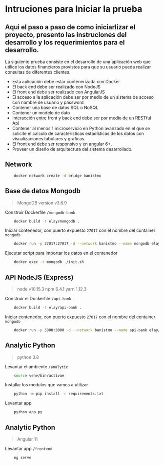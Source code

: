 # Intruciones para Iniciar la prueba
Aqui el paso a paso de como iniciarlizar el proyecto,
presento las instruciones del desarrollo y los requerimientos para el desarrollo.
---

La siguiente prueba consiste en el desarrollo de una aplicación web que utilice los
datos financieros provistos para que su usuario pueda realizar consultas de
diferentes clientes.

* Esta aplicación debe estar contenerizada con Docker
* El back end debe ser realizado con NodeJS
* El front end debe ser realizado con AngularJS
* El acceso a la aplicación debe ser por medio de un sistema de acceso con nombre de usuario y password
* Contener una base de datos SQL o NoSQL
* Contener un modelo de dato
* Interacción entre front y back end debe ser por medio de un RESTful Api
* Contener al menos 1 microservicio en Python avanzado en el que se solicite el calculo de características estadísticas de los datos con visualizaciones tabulares y graficas.
* El front end debe ser responsivo y en angular 6+.
* Proveer un diseño de arquitectura del sistema desarrollado.

## Network
```sh
    docker network create -d bridge banistmo
```

## Base de datos Mongodb

> MongoDB version v3.6.9

Construir Dockerfile `/mongodb-bank`
```sh
    docker build -t elay/mongodb .    
```
Iniciar contenedor, con puerto expuesto `27017` con el nombre del container `mongodb`
```sh
    docker run -p 27017:27017 -d --network banistmo --name mongodb elay/mongodb
```
Ejecutar script para importar los datos en el contenedor
```sh
    docker exec -t mongodb ./init.sh
```

## API NodeJS (Express)
> node v10.15.3
> npm 6.4.1
> yarn 1.12.3

Construir el Dockerfile `/api-bank`
```sh
    docker build -t elay/api-bank .
```
Iniciar contenedor, con puerto expuesto `27017` con el nombre del container `mongodb`
```sh
    docker run -p 3000:3000 -d --network banistmo --name api-bank elay/api-bank
```

## Analytic Python
> python 3.8

Levantar el ambiente `/analytic`
```sh
    source venv/bin/activae
```
Installar los modulos que vamos a utilizar
```sh
    python -m pip install -r requirements.txt
```
Levantar app
```sh
    python app.py
```

## Analytic Python
> Angular 11

Levantar app `/frontend`
```sh
    ng serve
```